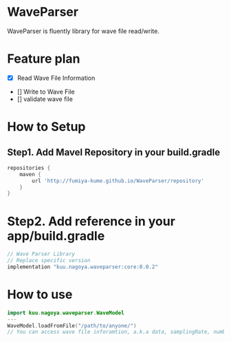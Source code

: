 # WaveParser

WaveParser is fluently library for wave file read/write.

# Feature plan

- [x] Read Wave File Information
- [] Write to Wave File
- [] validate wave file

# How to Setup

## Step1. Add Mavel Repository in your build.gradle

```groovy
repositories {
    maven {
        url 'http://fumiya-kume.github.io/WaveParser/repository'
    }
}
```

# Step2. Add reference in your app/build.gradle

```groovy
// Wave Parser Library
// Replace specific version
implementation "kuu.nagoya.waveparser:core:0.0.2"
```

# How to use

```kotlin
import kuu.nagoya.waveparser.WaveModel
---
WaveModel.loadFromFile("/path/to/anyone/")
// You can access wave file inforamtion, a.k.a data, samplingRate, number of chnnel
```
